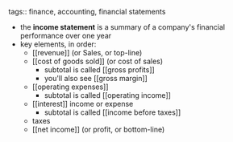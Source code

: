 tags:: finance, accounting, financial statements

- the **income statement** is a summary of a company's financial performance over one year
- key elements, in order:
	- [[revenue]] (or Sales, or top-line)
	- [[cost of goods sold]] (or cost of sales)
		- subtotal is called [[gross profits]]
		- you'll also see [[gross margin]]
	- [[operating expenses]]
		- subtotal is called [[operating income]]
	- [[interest]] income or expense
		- subtotal is called [[income before taxes]]
	- taxes
	- [[net income]] (or profit, or bottom-line)